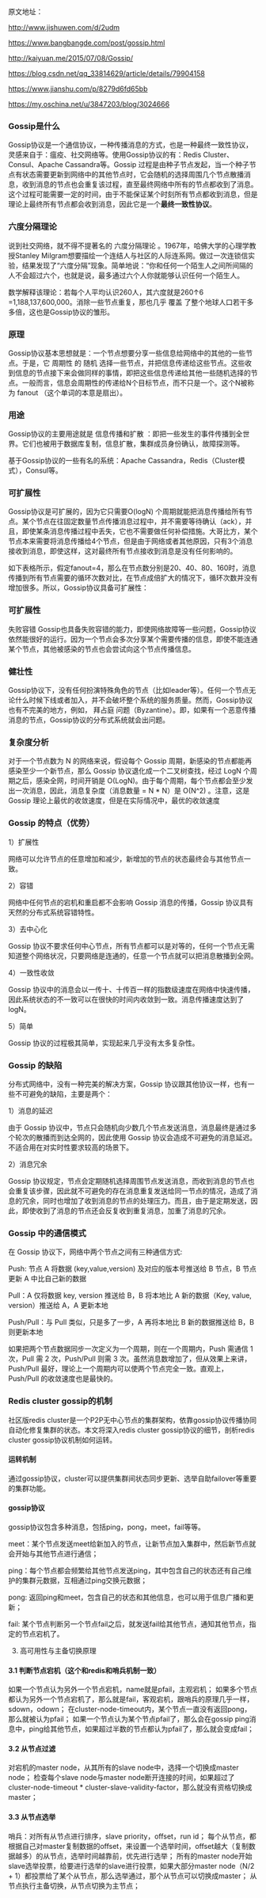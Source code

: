 原文地址：

http://www.jishuwen.com/d/2udm

https://www.bangbangde.com/post/gossip.html

http://kaiyuan.me/2015/07/08/Gossip/

https://blog.csdn.net/qq_33814629/article/details/79904158

https://www.jianshu.com/p/8279d6fd65bb

https://my.oschina.net/u/3847203/blog/3024666

### Gossip是什么
Gossip协议是一个通信协议，一种传播消息的方式，也是一种最终一致性协议，灵感来自于：瘟疫、社交网络等。使用Gossip协议的有：Redis Cluster、Consul、Apache Cassandra等。Gossip 过程是由种子节点发起，当一个种子节点有状态需要更新到网络中的其他节点时，它会随机的选择周围几个节点散播消息，收到消息的节点也会重复该过程，直至最终网络中所有的节点都收到了消息。这个过程可能需要一定的时间，由于不能保证某个时刻所有节点都收到消息，但是理论上最终所有节点都会收到消息，因此它是一个**最终一致性协议**。

### 六度分隔理论
说到社交网络，就不得不提著名的 六度分隔理论 。1967年，哈佛大学的心理学教授Stanley Milgram想要描绘一个连结人与社区的人际连系网。做过一次连锁信实验，结果发现了“六度分隔”现象。简单地说：“你和任何一个陌生人之间所间隔的人不会超过六个，也就是说，最多通过六个人你就能够认识任何一个陌生人。

数学解释该理论：若每个人平均认识260人，其六度就是260↑6 =1,188,137,600,000。消除一些节点重复，那也几乎 覆盖 了整个地球人口若干多多倍，这也是Gossip协议的雏形。

### 原理
Gossip协议基本思想就是：一个节点想要分享一些信息给网络中的其他的一些节点。于是，它 周期性 的 随机 选择一些节点，并把信息传递给这些节点。这些收到信息的节点接下来会做同样的事情，即把这些信息传递给其他一些随机选择的节点。一般而言，信息会周期性的传递给N个目标节点，而不只是一个。这个N被称为 fanout （这个单词的本意是扇出）。

### 用途
Gossip协议的主要用途就是 信息传播和扩散 ：即把一些发生的事件传播到全世界。它们也被用于数据库复制，信息扩散，集群成员身份确认，故障探测等。

基于Gossip协议的一些有名的系统：Apache Cassandra，Redis（Cluster模式），Consul等。

### 可扩展性
Gossip协议是可扩展的，因为它只需要O(logN) 个周期就能把消息传播给所有节点。某个节点在往固定数量节点传播消息过程中，并不需要等待确认（ack），并且，即使某条消息传播过程中丢失，它也不需要做任何补偿措施。大哥比方，某个节点本来需要将消息传播给4个节点，但是由于网络或者其他原因，只有3个消息接收到消息，即使这样，这对最终所有节点接收到消息是没有任何影响的。

如下表格所示，假定fanout=4，那么在节点数分别是20、40、80、160时，消息传播到所有节点需要的循环次数对比，在节点成倍扩大的情况下，循环次数并没有增加很多。所以，Gossip协议具备可扩展性：


### 可扩展性
失败容错
Gossip也具备失败容错的能力，即使网络故障等一些问题，Gossip协议依然能很好的运行。因为一个节点会多次分享某个需要传播的信息，即使不能连通某个节点，其他被感染的节点也会尝试向这个节点传播信息。

### 健壮性
Gossip协议下，没有任何扮演特殊角色的节点（比如leader等）。任何一个节点无论什么时候下线或者加入，并不会破坏整个系统的服务质量。然而，Gossip协议也有不完美的地方，例如， 拜占庭 问题（Byzantine）。即，如果有一个恶意传播消息的节点，Gossip协议的分布式系统就会出问题。

### 复杂度分析
对于一个节点数为 N 的网络来说，假设每个 Gossip 周期，新感染的节点都能再感染至少一个新节点，那么 Gossip 协议退化成一个二叉树查找，经过 LogN 个周期之后，感染全网，时间开销是 O(LogN)。由于每个周期，每个节点都会至少发出一次消息，因此，消息复杂度（消息数量 = N * N）是 O(N^2) 。注意，这是 Gossip 理论上最优的收敛速度，但是在实际情况中，最优的收敛速度


### Gossip 的特点（优势）
1）扩展性

网络可以允许节点的任意增加和减少，新增加的节点的状态最终会与其他节点一致。

2）容错

网络中任何节点的宕机和重启都不会影响 Gossip 消息的传播，Gossip 协议具有天然的分布式系统容错特性。

3）去中心化

Gossip 协议不要求任何中心节点，所有节点都可以是对等的，任何一个节点无需知道整个网络状况，只要网络是连通的，任意一个节点就可以把消息散播到全网。

4）一致性收敛

Gossip 协议中的消息会以一传十、十传百一样的指数级速度在网络中快速传播，因此系统状态的不一致可以在很快的时间内收敛到一致。消息传播速度达到了 logN。

5）简单

Gossip 协议的过程极其简单，实现起来几乎没有太多复杂性。


### Gossip 的缺陷
分布式网络中，没有一种完美的解决方案，Gossip 协议跟其他协议一样，也有一些不可避免的缺陷，主要是两个：

1）消息的延迟

由于 Gossip 协议中，节点只会随机向少数几个节点发送消息，消息最终是通过多个轮次的散播而到达全网的，因此使用 Gossip 协议会造成不可避免的消息延迟。不适合用在对实时性要求较高的场景下。

2）消息冗余

Gossip 协议规定，节点会定期随机选择周围节点发送消息，而收到消息的节点也会重复该步骤，因此就不可避免的存在消息重复发送给同一节点的情况，造成了消息的冗余，同时也增加了收到消息的节点的处理压力。而且，由于是定期发送，因此，即使收到了消息的节点还会反复收到重复消息，加重了消息的冗余。

### Gossip 中的通信模式

在 Gossip 协议下，网络中两个节点之间有三种通信方式:

Push: 节点 A 将数据 (key,value,version) 及对应的版本号推送给 B 节点，B 节点更新 A 中比自己新的数据

Pull：A 仅将数据 key, version 推送给 B，B 将本地比 A 新的数据（Key, value, version）推送给 A，A 更新本地

Push/Pull：与 Pull 类似，只是多了一步，A 再将本地比 B 新的数据推送给 B，B 则更新本地

如果把两个节点数据同步一次定义为一个周期，则在一个周期内，Push 需通信 1 次，Pull 需 2 次，Push/Pull 则需 3 次。虽然消息数增加了，但从效果上来讲，Push/Pull 最好，理论上一个周期内可以使两个节点完全一致。直观上，Push/Pull 的收敛速度也是最快的。

### Redis cluster gossip的机制

社区版redis cluster是一个P2P无中心节点的集群架构，依靠gossip协议传播协同自动化修复集群的状态。本文将深入redis cluster gossip协议的细节，剖析redis cluster gossip协议机制如何运转。

#### 运转机制
通过gossip协议，cluster可以提供集群间状态同步更新、选举自助failover等重要的集群功能。

#### gossip协议

gossip协议包含多种消息，包括ping，pong，meet，fail等等。 

meet：某个节点发送meet给新加入的节点，让新节点加入集群中，然后新节点就会开始与其他节点进行通信；

ping：每个节点都会频繁给其他节点发送ping，其中包含自己的状态还有自己维护的集群元数据，互相通过ping交换元数据； 

pong: 返回ping和meet，包含自己的状态和其他信息，也可以用于信息广播和更新； 

fail: 某个节点判断另一个节点fail之后，就发送fail给其他节点，通知其他节点，指定的节点宕机了。

3. 高可用性与主备切换原理

#### 3.1 判断节点宕机（这个和redis和哨兵机制一致）

如果一个节点认为另外一个节点宕机，name就是pfail，主观宕机； 
如果多个节点都认为另外一个节点宕机了，那么就是fail，客观宕机，跟哨兵的原理几乎一样，sdown，odown； 
在cluster-node-timeout内，某个节点一直没有返回pong，那么就被认为pfail； 
如果一个节点认为某个节点pfail了，那么会在gossip ping消息中，ping给其他节点，如果超过半数的节点都认为pfail了，那么就会变成fail；

#### 3.2 从节点过滤

对宕机的master node，从其所有的slave node中，选择一个切换成master node； 
检查每个slave node与master node断开连接的时间，如果超过了cluster-node-timeout * cluster-slave-validity-factor，那么就没有资格切换成master；

#### 3.3 从节点选举

哨兵：对所有从节点进行排序，slave priority，offset，run id； 
每个从节点，都根据自己对master复制数据的offset，来设置一个选举时间，offset越大（复制数据越多）的从节点，选举时间越靠前，优先进行选举； 
所有的master node开始slave选举投票，给要进行选举的slave进行投票，如果大部分master node（N/2 + 1）都投票给了某个从节点，那么选举通过，那个从节点可以切换成master； 
从节点执行主备切换，从节点切换为主节点；





